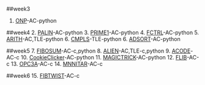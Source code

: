 ##week3
 1. [ONP](http://www.spoj.com/problems/ONP/)-AC-python

##week4
 2. [PALIN](http://www.spoj.com/problems/PALIN/)-AC-python
 3. [PRIME1](http://www.spoj.com/problems/PRIME1/)-AC-python
 4. [FCTRL](http://www.spoj.com/problems/FCTRL/)-AC-python
 5. [ARITH](http://www.spoj.com/problems/ARITH/)-AC,TLE-python
 6. [CMPLS](http://www.spoj.com/problems/CMPLS/)-TLE-python
 6. [ADSORT](http://www.spoj.com/problems/ADSORT/)-AC-python

##week5
 7. [FIBOSUM](http://www.spoj.com/problems/FIBOSUM/)-AC-c,python
 8. [ALIEN](http://www.spoj.com/problems/ALIEN/)-AC,TLE-c,python
 9. [ACODE](http://www.spoj.com/problems/ACODE/)-AC-c
 10. [CookieClicker](https://code.google.com/codejam/contest/2974486/dashboard#s=p1)-AC-python
 11. [MAGICTRICK](https://code.google.com/codejam/contest/2974486/dashboard)-AC-python
 12. [FLIB](http://www.spoj.com/problems/FLIB/)-AC-c
 13. [OPC3A](http://www.spoj.com/problems/OPC3A/)-AC-c
 14. [MNNITAR](http://www.spoj.com/problems/MNNITAR/)-AC-c

##week6
 15. [FIBTWIST](http://www.spoj.com/problems/FIBTWIST/)-AC-c
